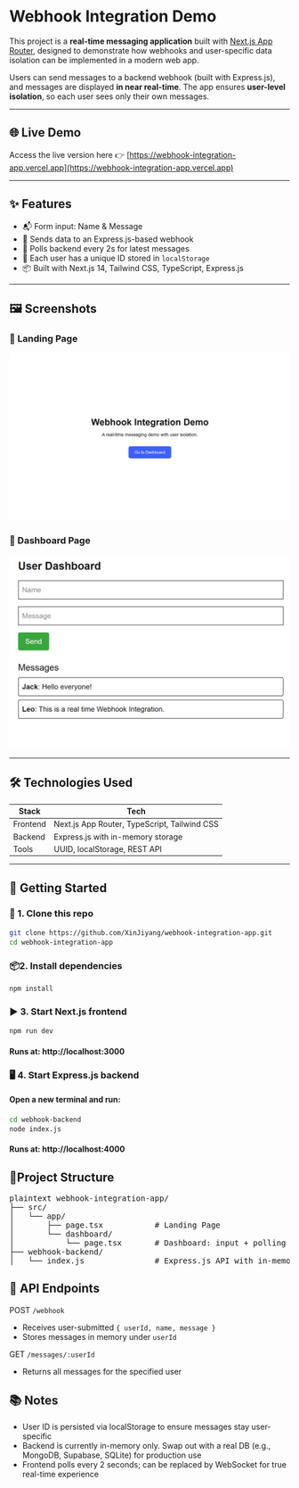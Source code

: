 # Webhook Integration Demo

This project is a **real-time messaging application** built with [Next.js App Router](https://nextjs.org/docs/app), designed to demonstrate how webhooks and user-specific data isolation can be implemented in a modern web app.

Users can send messages to a backend webhook (built with Express.js), and messages are displayed **in near real-time**. The app ensures **user-level isolation**, so each user sees only their own messages.

---

## 🌐 Live Demo

Access the live version here 👉 [https://webhook-integration-app.vercel.app](https://webhook-integration-app.vercel.app)

---

## ✨ Features

- 📬 Form input: Name & Message
- 🔗 Sends data to an Express.js-based webhook
- 📡 Polls backend every 2s for latest messages
- 🔐 Each user has a unique ID stored in `localStorage`
- 📦 Built with Next.js 14, Tailwind CSS, TypeScript, Express.js

---

## 🖼️ Screenshots

### 🔹 Landing Page

![Landing Page Screenshot](public/screenshot-landing.jpg)

### 🔹 Dashboard Page

![Dashboard Screenshot](public/screenshot-dashboard.jpg)

---

## 🛠️ Technologies Used

| Stack | Tech |
|-------|------|
| Frontend | Next.js App Router, TypeScript, Tailwind CSS |
| Backend | Express.js with in-memory storage |
| Tools | UUID, localStorage, REST API |

---

## 🚀 Getting Started

### 🔧 1. Clone this repo

```bash
git clone https://github.com/XinJiyang/webhook-integration-app.git
cd webhook-integration-app
```

### 📦2. Install dependencies

```bash
npm install
```

### ▶️ 3. Start Next.js frontend

```bash
npm run dev
```
#### Runs at: http://localhost:3000

### 🖥️ 4. Start Express.js backend
#### Open a new terminal and run:

```bash
cd webhook-backend
node index.js
```
#### Runs at: http://localhost:4000

## 🌳Project Structure
<pre lang="markdown">plaintext webhook-integration-app/
├── src/
│   └── app/
│       ├── page.tsx           # Landing Page
│       └── dashboard/
│           └── page.tsx       # Dashboard: input + polling view
├── webhook-backend/
│   └── index.js               # Express.js API with in-memory store
</pre>

## 🔌 API Endpoints

POST `/webhook`
- Receives user-submitted `{ userId, name, message }`
- Stores messages in memory under `userId`

GET `/messages/:userId`
- Returns all messages for the specified user

## 📚 Notes

- User ID is persisted via localStorage to ensure messages stay user-specific
- Backend is currently in-memory only. Swap out with a real DB (e.g., MongoDB, Supabase, SQLite) for production use
- Frontend polls every 2 seconds; can be replaced by WebSocket for true real-time experience